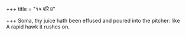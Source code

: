 +++
title = "१५ परि प्र"

+++
Soma, thy juice hath been effused and poured into the pitcher: like  
     A rapid hawk it rushes on.